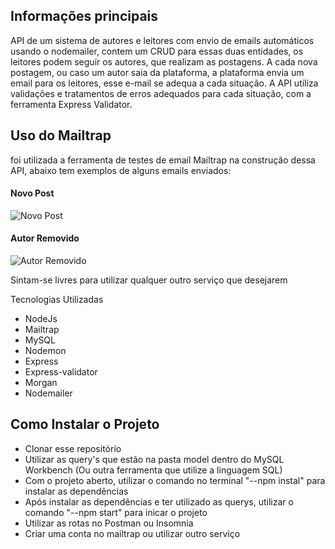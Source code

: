 ## Informações principais

API de um sistema de autores e leitores com envio de emails automáticos usando o nodemailer, contem um CRUD para essas duas entidades, os leitores podem seguir os autores, que realizam as postagens.
A cada nova postagem, ou caso um autor saia da plataforma, a plataforma envia um email para os leitores, esse e-mail se adequa a cada situação.
A API utiliza validações e tratamentos de erros adequados para cada situação, com a ferramenta Express Validator.

## Uso do Mailtrap
foi utilizada a ferramenta de testes de email Mailtrap na construção dessa API, abaixo tem exemplos de alguns emails enviados:

#### Novo Post
![Novo Post](https://raw.githubusercontent.com/NickFernands/AutoEmail.js/master/novo%20post.png)

#### Autor Removido
![Autor Removido](https://raw.githubusercontent.com/NickFernands/AutoEmail.js/master/autor%20removido.png)

Sintam-se livres para utilizar qualquer outro serviço que desejarem

Tecnologias Utilizadas

- NodeJs
- Mailtrap
- MySQL
- Nodemon
- Express
- Express-validator
- Morgan
- Nodemailer

## Como Instalar o Projeto
- Clonar esse repositório
- Utilizar as query's que estão na pasta model dentro do MySQL Workbench (Ou outra ferramenta que utilize a linguagem SQL)
- Com o projeto aberto, utilizar o comando no terminal "--npm instal" para instalar as dependências
- Após instalar as dependências e ter utilizado as querys, utilizar o comando "--npm start" para inicar o projeto
- Utilizar as rotas no Postman ou Insomnia
- Criar uma conta no mailtrap ou utilizar outro serviço
